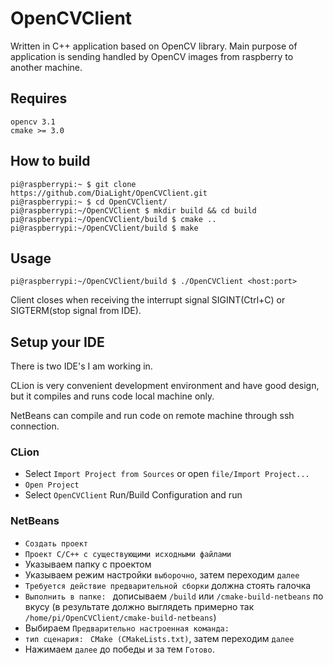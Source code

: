 # OpenCVClient
Written in C++ application based on OpenCV library. Main purpose of application is sending handled by OpenCV images from raspberry to another machine.

## Requires
    opencv 3.1
    cmake >= 3.0

## How to build
    pi@raspberrypi:~ $ git clone https://github.com/DiaLight/OpenCVClient.git
    pi@raspberrypi:~ $ cd OpenCVClient/
    pi@raspberrypi:~/OpenCVClient $ mkdir build && cd build
    pi@raspberrypi:~/OpenCVClient/build $ cmake ..
    pi@raspberrypi:~/OpenCVClient/build $ make

## Usage
    pi@raspberrypi:~/OpenCVClient/build $ ./OpenCVClient <host:port>
    
Client closes when receiving the interrupt signal SIGINT(Ctrl+C) or SIGTERM(stop signal from IDE).

## Setup your IDE

There is two IDE's I am working in.

CLion is very convenient development environment and have good design, but it compiles and runs code local machine only.

NetBeans can compile and run code on remote machine through ssh connection.

### CLion
* Select `Import Project from Sources` or open `file/Import Project...`
* `Open Project`
* Select `OpenCVClient` Run/Build Configuration and run

### NetBeans
* `Создать проект`
* `Проект С/С++ с существующими исходными файлами`
* Указываем папку с проектом
* Указываем режим настройки `выборочно`, затем переходим `далее`
* `Требуется действие предварительной сборки` должна стоять галочка
* `Выполнить в папке: ` дописываем `/build` или `/cmake-build-netbeans` по вкусу (в результате должно выглядеть примерно так `/home/pi/OpenCVClient/cmake-build-netbeans`)
* Выбираем `Предварительно настроенная команда:`
* `тип сценария: ` `CMake (CMakeLists.txt)`, затем переходим `далее`
* Нажимаем `далее` до победы и за тем `Готово`.

